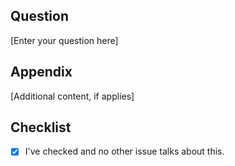 ## Question

[Enter your question here]

## Appendix

[Additional content, if applies]

## Checklist

- [x] I've checked and no other issue talks about this.
